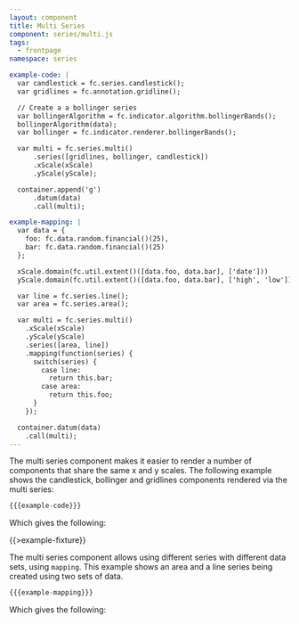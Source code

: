```yaml
---
layout: component
title: Multi Series
component: series/multi.js
tags:
  - frontpage
namespace: series

example-code: |
  var candlestick = fc.series.candlestick();
  var gridlines = fc.annotation.gridline();

  // Create a a bollinger series
  var bollingerAlgorithm = fc.indicator.algorithm.bollingerBands();
  bollingerAlgorithm(data);
  var bollinger = fc.indicator.renderer.bollingerBands();

  var multi = fc.series.multi()
      .series([gridlines, bollinger, candlestick])
      .xScale(xScale)
      .yScale(yScale);

  container.append('g')
      .datum(data)
      .call(multi);

example-mapping: |
  var data = {
    foo: fc.data.random.financial()(25),
    bar: fc.data.random.financial()(25)
  };

  xScale.domain(fc.util.extent()([data.foo, data.bar], ['date']))
  yScale.domain(fc.util.extent()([data.foo, data.bar], ['high', 'low']));

  var line = fc.series.line();
  var area = fc.series.area();

  var multi = fc.series.multi()
    .xScale(xScale)
    .yScale(yScale)
    .series([area, line])
    .mapping(function(series) {
      switch(series) {
        case line:
          return this.bar;
        case area:
          return this.foo;
      }
    });

  container.datum(data)
    .call(multi);
---
```


The multi series component makes it easier to render a number of components that share the same x and y scales. The following example shows the candlestick, bollinger and gridlines components rendered via the multi series:

```js
{{{example-code}}}
```

Which gives the following:

{{>example-fixture}}

The multi series component allows using different series with different data sets, using `mapping`. This example shows an area and a line series being created using two sets of data.
```js
{{{example-mapping}}}
```

Which gives the following:

<div id="mapping-example" class="chart"> </div>
<script type="text/javascript">
(function() {
    var desiredWidth = $('#mapping-example').width(),
        desiredHeight = desiredWidth / 2.4; //keeps the width-height ratio at 600-250 (defaults for createFixture)
    var f = createFixture('#mapping-example', desiredWidth, desiredHeight, null, function() { return true; });
    var container = f.container, data = f.data,
      xScale = f.xScale, yScale = f.yScale;
    {{{example-mapping }}}
}());
</script>
